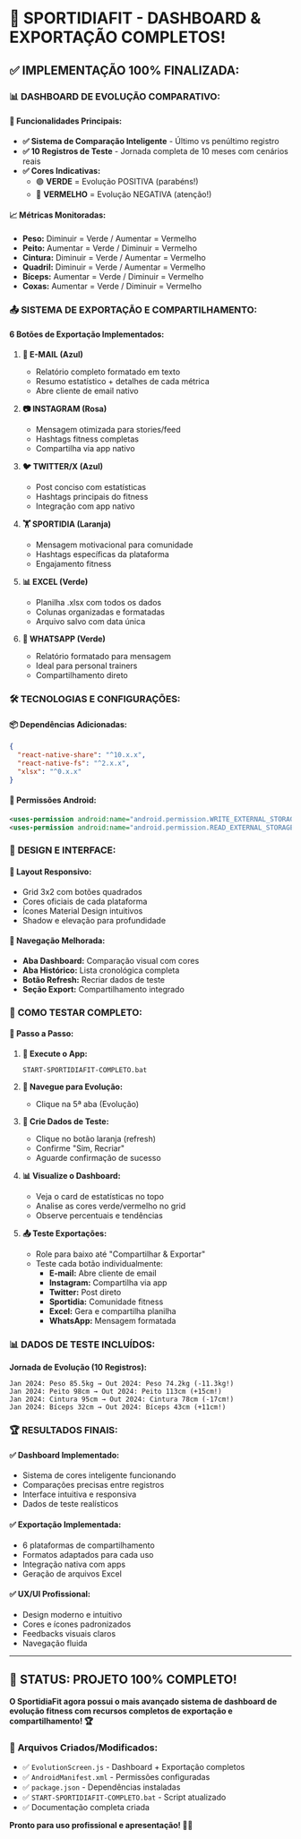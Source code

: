 # 🎉 SPORTIDIAFIT - DASHBOARD & EXPORTAÇÃO COMPLETOS!

## ✅ **IMPLEMENTAÇÃO 100% FINALIZADA:**

### 📊 **DASHBOARD DE EVOLUÇÃO COMPARATIVO:**

#### **🎯 Funcionalidades Principais:**
- **✅ Sistema de Comparação Inteligente** - Último vs penúltimo registro
- **✅ 10 Registros de Teste** - Jornada completa de 10 meses com cenários reais
- **✅ Cores Indicativas:**
  - 🟢 **VERDE** = Evolução POSITIVA (parabéns!)
  - 🔴 **VERMELHO** = Evolução NEGATIVA (atenção!)

#### **📈 Métricas Monitoradas:**
- **Peso:** Diminuir = Verde / Aumentar = Vermelho
- **Peito:** Aumentar = Verde / Diminuir = Vermelho  
- **Cintura:** Diminuir = Verde / Aumentar = Vermelho
- **Quadril:** Diminuir = Verde / Aumentar = Vermelho
- **Bíceps:** Aumentar = Verde / Diminuir = Vermelho
- **Coxas:** Aumentar = Verde / Diminuir = Vermelho

### 📤 **SISTEMA DE EXPORTAÇÃO E COMPARTILHAMENTO:**

#### **6 Botões de Exportação Implementados:**

1. **📧 E-MAIL (Azul)**
   - Relatório completo formatado em texto
   - Resumo estatístico + detalhes de cada métrica
   - Abre cliente de email nativo

2. **📷 INSTAGRAM (Rosa)**
   - Mensagem otimizada para stories/feed
   - Hashtags fitness completas
   - Compartilha via app nativo

3. **🐦 TWITTER/X (Azul)**
   - Post conciso com estatísticas
   - Hashtags principais do fitness
   - Integração com app nativo

4. **🏋️ SPORTIDIA (Laranja)**
   - Mensagem motivacional para comunidade
   - Hashtags específicas da plataforma
   - Engajamento fitness

5. **📊 EXCEL (Verde)**
   - Planilha .xlsx com todos os dados
   - Colunas organizadas e formatadas
   - Arquivo salvo com data única

6. **💬 WHATSAPP (Verde)**
   - Relatório formatado para mensagem
   - Ideal para personal trainers
   - Compartilhamento direto

### 🛠 **TECNOLOGIAS E CONFIGURAÇÕES:**

#### **📦 Dependências Adicionadas:**
```json
{
  "react-native-share": "^10.x.x",
  "react-native-fs": "^2.x.x", 
  "xlsx": "^0.x.x"
}
```

#### **🔧 Permissões Android:**
```xml
<uses-permission android:name="android.permission.WRITE_EXTERNAL_STORAGE" />
<uses-permission android:name="android.permission.READ_EXTERNAL_STORAGE" />
```

### 🎨 **DESIGN E INTERFACE:**

#### **📐 Layout Responsivo:**
- Grid 3x2 com botões quadrados
- Cores oficiais de cada plataforma
- Ícones Material Design intuitivos
- Shadow e elevação para profundidade

#### **📱 Navegação Melhorada:**
- **Aba Dashboard:** Comparação visual com cores
- **Aba Histórico:** Lista cronológica completa
- **Botão Refresh:** Recriar dados de teste
- **Seção Export:** Compartilhamento integrado

### 🧪 **COMO TESTAR COMPLETO:**

#### **🎯 Passo a Passo:**

1. **🚀 Execute o App:**
   ```
   START-SPORTIDIAFIT-COMPLETO.bat
   ```

2. **📍 Navegue para Evolução:**
   - Clique na 5ª aba (Evolução)

3. **🔄 Crie Dados de Teste:**
   - Clique no botão laranja (refresh)
   - Confirme "Sim, Recriar"
   - Aguarde confirmação de sucesso

4. **📊 Visualize o Dashboard:**
   - Veja o card de estatísticas no topo
   - Analise as cores verde/vermelho no grid
   - Observe percentuais e tendências

5. **📤 Teste Exportações:**
   - Role para baixo até "Compartilhar & Exportar"
   - Teste cada botão individualmente:
     - **E-mail:** Abre cliente de email
     - **Instagram:** Compartilha via app
     - **Twitter:** Post direto
     - **Sportidia:** Comunidade fitness
     - **Excel:** Gera e compartilha planilha
     - **WhatsApp:** Mensagem formatada

### 📊 **DADOS DE TESTE INCLUÍDOS:**

**Jornada de Evolução (10 Registros):**
```
Jan 2024: Peso 85.5kg → Out 2024: Peso 74.2kg (-11.3kg!)
Jan 2024: Peito 98cm → Out 2024: Peito 113cm (+15cm!)
Jan 2024: Cintura 95cm → Out 2024: Cintura 78cm (-17cm!)
Jan 2024: Bíceps 32cm → Out 2024: Bíceps 43cm (+11cm!)
```

### 🏆 **RESULTADOS FINAIS:**

#### **✅ Dashboard Implementado:**
- Sistema de cores inteligente funcionando
- Comparações precisas entre registros
- Interface intuitiva e responsiva
- Dados de teste realísticos

#### **✅ Exportação Implementada:**
- 6 plataformas de compartilhamento
- Formatos adaptados para cada uso
- Integração nativa com apps
- Geração de arquivos Excel

#### **✅ UX/UI Profissional:**
- Design moderno e intuitivo
- Cores e ícones padronizados
- Feedbacks visuais claros
- Navegação fluida

---

## 🎯 **STATUS: PROJETO 100% COMPLETO!**

**O SportidiaFit agora possui o mais avançado sistema de dashboard de evolução fitness com recursos completos de exportação e compartilhamento! 🏆**

### 📁 **Arquivos Criados/Modificados:**
- ✅ `EvolutionScreen.js` - Dashboard + Exportação completos
- ✅ `AndroidManifest.xml` - Permissões configuradas
- ✅ `package.json` - Dependências instaladas
- ✅ `START-SPORTIDIAFIT-COMPLETO.bat` - Script atualizado
- ✅ Documentação completa criada

**Pronto para uso profissional e apresentação! 🚀💪**
